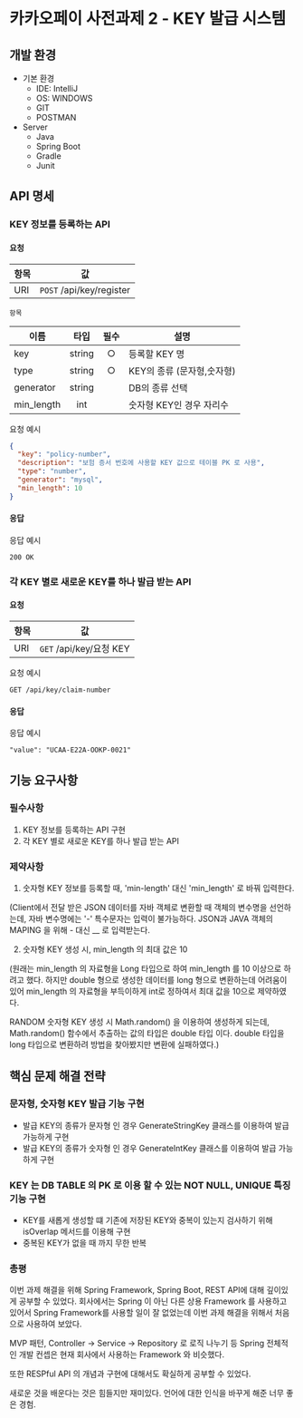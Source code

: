 # 카카오페이 사전과제 2 - KEY 발급 시스템

## 개발 환경
- 기본 환경
    - IDE: IntelliJ
    - OS: WINDOWS
    - GIT
    - POSTMAN
- Server
    - Java
    - Spring Boot 
    - Gradle
    - Junit


API 명세
---
### KEY 정보를 등록하는 API

#### 요청

| 항목 | 값             |
| ---- | -------------- |
| URI  | `POST` /api/key/register |

`항목`

| 이름       |  타입  | 필수 | 설명                                                         |
| ---------- | :----: | :---: | ------------------------------------------------------------ |
| key     | string |  ○   | 등록할 KEY 명                                          |
| type      | string  |  ○   | KEY의 종류 (문자형,숫자형)                                           |
| generator      | string  |     | DB의 종류 선택                                           |
| min_length      | int  |     | 숫자형 KEY인 경우 자리수                                          |

요청 예시

```json
{
  "key": "policy-number",
  "description": "보험 증서 번호에 사용할 KEY 값으로 테이블 PK 로 사용",
  "type": "number",
  "generator": "mysql",
  "min_length": 10
}
```

#### 응답

응답 예시
```
200 OK
```


### 각 KEY 별로 새로운 KEY를 하나 발급 받는 API

#### 요청

| 항목 | 값             |
| ---- | -------------- |
| URI  | `GET` /api/key/요청 KEY |

요청 예시
```
GET /api/key/claim-number
```

#### 응답

응답 예시
```
"value": "UCAA-E22A-OOKP-0021"
```


## 기능 요구사항
### 필수사항
1. KEY 정보를 등록하는 API 구현
2. 각 KEY 별로 새로운 KEY를 하나 발급 받는 API

### 제약사항
1. 숫자형 KEY 정보를 등록할 때, 'min-length' 대신 'min_length' 로 바꿔 입력한다.

(Client에서 전달 받은 JSON 데이터를 자바 객체로 변환할 때 객체의 변수명을 선언하는데, 
자바 변수명에는 '-' 특수문자는 입력이 불가능하다. JSON과 JAVA 객체의 MAPING 을 위해 - 대신 __ 로 입력받는다.

2. 숫자형 KEY 생성 시, min_length 의 최대 값은 10

(원래는 min_length 의 자료형을 Long 타입으로 하여 min_length 를 10 이상으로 하려고 했다.
하지만 double 형으로 생성한 데이터를 long 형으로 변환하는데 어려움이 있어 
min_length 의 자료형을 부득이하게 int로 정하여서 최대 값을 10으로 제약하였다.

RANDOM 숫자형 KEY 생성 시 Math.random() 을 이용하여 생성하게 되는데, 
Math.random() 함수에서 추출하는 값의 타입은 double 타입 이다.
double 타입을 long 타입으로 변환하려 방법을 찾아봤지만 변환에 실패하였다.)

## 핵심 문제 해결 전략
### 문자형, 숫자형 KEY 발급 기능 구현
- 발급 KEY의 종류가 문자형 인 경우 GenerateStringKey 클래스를 이용하여 발급 가능하게 구현
- 발급 KEY의 종류가 숫자형 인 경우 GenerateIntKey    클래스를 이용하여 발급 가능하게 구현

###  KEY 는 DB TABLE 의 PK 로 이용 할 수 있는 NOT NULL, UNIQUE 특징 기능 구현
- KEY를 새롭게 생성할 떄 기존에 저장된 KEY와 중복이 있는지 검사하기 위해 isOverlap 메서드를 이용해 구현
- 중복된 KEY가 없을 때 까지 무한 반복

### 총평
이번 과제 해결을 위해 Spring Framework, Spring Boot, REST API에 대해 깊이있게 공부할 수 있었다. 회사에서는 Spring 이 아닌 다른 상용 Framework 를 사용하고 있어서 Spring Framework를 사용할 일이 잘 없었는데 이번 과제 해결을 위해서 처음으로 사용하여 보았다.

MVP 패턴, Controller -> Service -> Repository 로 로직 나누기 등 Spring 전체적인 개발 컨셉은 현재 회사에서 사용하는 Framework 와 비슷했다.

또한 RESPful API 의 개념과 구현에 대해서도 확실하게 공부할 수 있었다.

새로운 것을 배운다는 것은 힘들지만 재미있다.
언어에 대한 인식을 바꾸게 해준 너무 좋은 경험.
